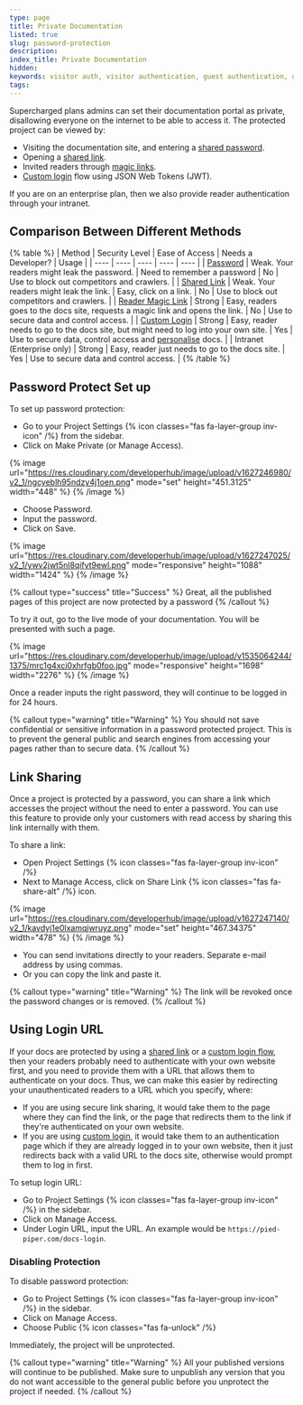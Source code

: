 ```yaml
---
type: page
title: Private Documentation
listed: true
slug: password-protection
description: 
index_title: Private Documentation
hidden: 
keywords: visitor auth, visitor authentication, guest authentication, guest auth
tags: 
---
```


Supercharged plans admins can set their documentation portal as private, disallowing everyone on the internet to be able to access it. The protected project can be viewed by:

- Visiting the documentation site, and entering a [shared password](/support-center/password-protection#password-protect-set-up).
- Opening a [shared link](/support-center/password-protection#link-sharing).
- Invited readers through [magic links](/support-center/email-invite).
- [Custom login](/support-center/custom-login) flow using JSON Web Tokens (JWT).

If you are on an enterprise plan, then we also provide reader authentication through your intranet.

## Comparison Between Different Methods

{% table %}
| Method | Security Level | Ease of Access | Needs a Developer? | Usage | 
| ---- | ---- | ---- | ---- | ---- | 
| [Password](/support-center/password-protection#password-protect-set-up) | Weak. Your readers might leak the password. | Need to remember a password | No | Use to block out competitors and crawlers. | 
| [Shared Link](/support-center/password-protection#link-sharing) | Weak. Your readers might leak the link. | Easy, click on a link. | No | Use to block out competitors and crawlers. | 
| [Reader Magic Link](/support-center/email-invite) | Strong | Easy, readers goes to the docs site, requests a magic link and opens the link. | No | Use to secure data and control access. | 
| [Custom Login](/support-center/custom-login) | Strong | Easy, reader needs to go to the docs site, but might need to log into your own site. | Yes | Use to secure data, control access and [personalise](/support-center/personalised-docs) docs. | 
| Intranet (Enterprise only) | Strong | Easy, reader just needs to go to the docs site. | Yes | Use to secure data and control access. | 
{% /table %}

## Password Protect Set up

To set up password protection:

- Go to your Project Settings {% icon classes="fas fa-layer-group inv-icon" /%} from the sidebar.
- Click on Make Private (or Manage Access).

{% image url="https://res.cloudinary.com/developerhub/image/upload/v1627246980/v2_1/ngcyeblh95ndzy4j1oen.png" mode="set" height="451.3125" width="448" %}
{% /image %}

- Choose Password.
- Input the password.
- Click on Save.

{% image url="https://res.cloudinary.com/developerhub/image/upload/v1627247025/v2_1/ywv2jwt5nl8qifyt9ewl.png" mode="responsive" height="1088" width="1424" %}
{% /image %}

{% callout type="success" title="Success" %}
Great, all the published pages of this project are now protected by a password
{% /callout %}

To try it out, go to the live mode of your documentation. You will be presented with such a page.

{% image url="https://res.cloudinary.com/developerhub/image/upload/v1535064244/1375/mrc1g4xci0xhrfgb0foo.jpg" mode="responsive" height="1698" width="2276" %}
{% /image %}

Once a reader inputs the right password, they will continue to be logged in for 24 hours.

{% callout type="warning" title="Warning" %}
You should not save confidential or sensitive information in a password protected project. This is to prevent the general public and search engines from accessing your pages rather than to secure data.
{% /callout %}

## Link Sharing

Once a project is protected by a password, you can share a link which accesses the project without the need to enter a password. You can use this feature to provide only your customers with read access by sharing this link internally with them.

To share a link:

- Open Project Settings {% icon classes="fas fa-layer-group inv-icon" /%} 
- Next to Manage Access, click on Share Link {% icon classes="fas fa-share-alt" /%} icon.

{% image url="https://res.cloudinary.com/developerhub/image/upload/v1627247140/v2_1/kavdyj1e0lxamqjwruyz.png" mode="set" height="467.34375" width="478" %}
{% /image %}

- You can send invitations directly to your readers. Separate e-mail address by using commas.
- Or you can copy the link and paste it.

{% callout type="warning" title="Warning" %}
The link will be revoked once the password changes or is removed.
{% /callout %}

## Using Login URL

If your docs are protected by using a [shared link](/support-center/password-protection#link-sharing) or a [custom login flow](/support-center/custom-login), then your readers probably need to authenticate with your own website first, and you need to provide them with a URL that allows them to authenticate on your docs. Thus, we can make this easier by redirecting your unauthenticated readers to a URL which you specify, where:

- If you are using secure link sharing, it would take them to the page where they can find the link, or the page that redirects them to the link if they're authenticated on your own website.
- If you are using [custom login](/support-center/custom-login), it would take them to an authentication page which if they are already logged in to your own website, then it just redirects back with a valid URL to the docs site, otherwise would prompt them to log in first.

To setup login URL:

- Go to Project Settings {% icon classes="fas fa-layer-group inv-icon" /%} in the sidebar.
- Click on Manage Access.
- Under Login URL, input the URL. An example would be `https://pied-piper.com/docs-login`.

### Disabling Protection

To disable password protection:

- Go to Project Settings {% icon classes="fas fa-layer-group inv-icon" /%} in the sidebar.
- Click on Manage Access.
- Choose Public {% icon classes="fas fa-unlock" /%}

Immediately, the project will be unprotected.

{% callout type="warning" title="Warning" %}
All your published versions will continue to be published. Make sure to unpublish any version that you do not want accessible to the general public before you unprotect the project if needed.
{% /callout %}